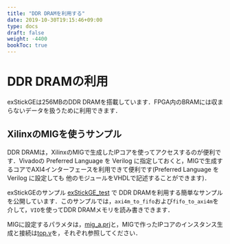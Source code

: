 ```yaml
---
title: "DDR DRAMを利用する"
date: 2019-10-30T19:15:46+09:00
type: docs
draft: false
weight: -4400
bookToc: true
---
```


# DDR DRAMの利用

exStickGEは256MBのDDR DRAMを搭載しています．FPGA内のBRAMには収まらないデータを扱うために利用できます．

## XilinxのMIGを使うサンプル

DDR DRAMは，XilinxのMIGで生成したIPコアを使ってアクセスするのが便利です．Vivadoの Preferred Language を Verilog に指定しておくと，MIGで生成するコアでAXI4インターフェースを利用できて便利です(Preferred Language を Verilog に設定しても 他のモジュールをVHDLで記述することができます)．

exStickGEのサンプル [exStickGE\_test](https://github.com/e-trees/exstickge_samples/tree/master/exStickGE_test) で DDR DRAMを利用する簡単なサンプルを公開しています．このサンプルでは，`axi4m_to_fifo`および`fifo_to_axi4m`を介して，`VIO`を使ってDDR DRAMメモリを読み書きできます．

MIGに設定するパラメタは，[mig\_a.prj](https://github.com/e-trees/exstickge_samples/blob/master/exStickGE_test/ip/mig_a.prj)と，MIGで作ったIPコアのインスタンス生成と接続は[top.v](https://github.com/e-trees/exstickge_samples/blob/master/exStickGE_test/sources/top.v)を，それぞれ参照してください．

